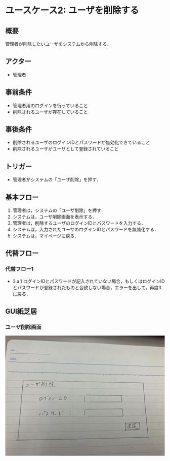 # ユースケース2: ユーザを削除する

## 概要
管理者が削除したいユーザをシステムから削除する．

## アクター
* 管理者

## 事前条件
* 管理者用のログインを行っていること
* 削除されるユーザが存在していること

## 事後条件
* 削除されるユーザのログインIDとパスワードが無効化できていること
* 削除されるユーザがユーザとして登録されていること

## トリガー
* 管理者がシステムの「ユーザ削除」を押す．

## 基本フロー
1. 管理者は，システムの「ユーザ削除」を押す．
2. システムは，ユーザ削除画面を表示する．
3. 管理者は，削除するユーザのログインIDとパスワードを入力する．
4. システムは，入力されたユーザのログインIDとパスワードを無効化する．
5. システムは，マイページに戻る．

## 代替フロー
### 代替フロー1
* 3.a.1  ログインIDとパスワードが記入されていない場合，もしくはログインIDとパスワードが登録されたものと合致しない場合，エラーを出して，再度3に戻る．

## GUI紙芝居
### ユーザ削除画面
<img src="sakujyo2.png">
